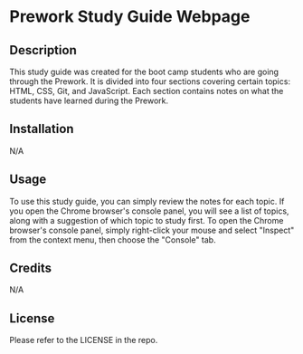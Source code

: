# Prework Study Guide Webpage

## Description

This study guide was created for the boot camp students who are going through the Prework. It is divided into four sections covering certain topics: HTML, CSS, Git, and JavaScript. Each section contains notes on what the students have learned during the Prework.

## Installation

N/A

## Usage

To use this study guide, you can simply review the notes for each topic. If you open the Chrome browser's console panel, you will see a list of topics, along with a suggestion of which topic to study first. To open the Chrome browser's console panel, simply right-click your mouse and select "Inspect" from the context menu, then choose the "Console" tab.

## Credits

N/A

## License

Please refer to the LICENSE in the repo.
